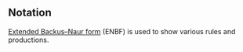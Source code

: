 ## Notation

[Extended Backus–Naur form](https://en.wikipedia.org/wiki/Extended_Backus%E2%80%93Naur_form) (ENBF) is used to show various rules and productions.
